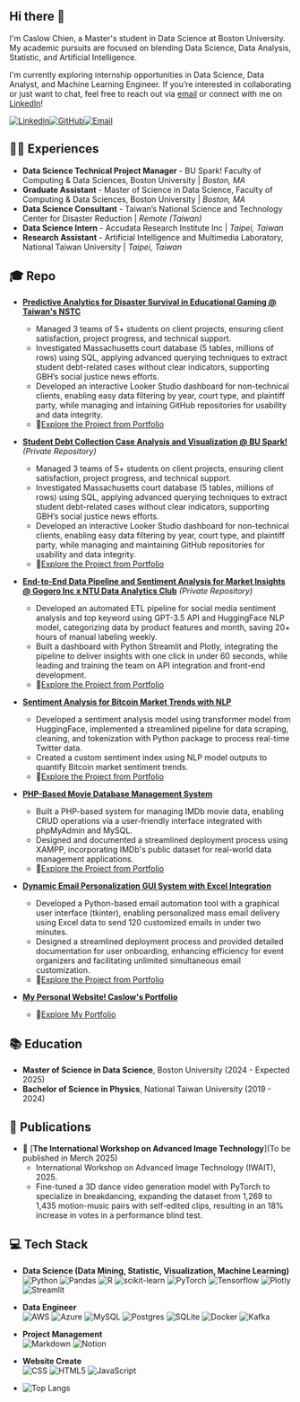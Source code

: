## Hi there 👋
I'm Caslow Chien, a Master's student in Data Science at Boston University. My academic pursuits are focused on blending Data Science, Data Analysis, Statistic, and Artificial Intelligence.

I'm currently exploring internship opportunities in Data Science, Data Analyst, and Machine Learning Engineer. If you’re interested in collaborating or just want to chat, feel free to reach out via [email](mailto:caslowchien@gmail.com) or connect with me on [LinkedIn](https://www.linkedin.com/in/caslow/)!

[![Linkedin](https://img.shields.io/badge/-LinkedIn-blue?style=flat-square&logo=linkedin&logoColor=white&link=https://www.linkedin.com/in/caslow/)](https://www.linkedin.com/in/caslow/)[![GitHub](https://img.shields.io/badge/-GitHub-333333?style=flat-square&logo=github&logoColor=white&link=https://github.com/CaslowChien)](https://github.com/CaslowChien)[![Email](https://img.shields.io/badge/Gmail-D14836?style=flat-square&logo=gmail&logoColor=white&link=mailto:caslowchien@gmail.com)](mailto:caslowchien@gmail.com)
  
## 👩‍💼 Experiences
- **Data Science Technical Project Manager** - BU Spark! Faculty of Computing & Data Sciences, Boston University | _Boston, MA_<br>
- **Graduate Assistant** - Master of Science in Data Science, Faculty of Computing & Data Sciences, Boston University | _Boston, MA_<br>
- **Data Science Consultant** - Taiwan’s National Science and Technology Center for Disaster Reduction | _Remote (Taiwan)_<br>
- **Data Science Intern** - Accudata Research Institute Inc | _Taipei, Taiwan_<br>
- **Research Assistant** - Artificial Intelligence and Multimedia Laboratory, National Taiwan University | _Taipei, Taiwan_<br>

## 🎓 Repo
- [**Predictive Analytics for Disaster Survival in Educational Gaming @ Taiwan's NSTC**](https://github.com/CaslowChien/Disaster-Survival-Rate-Web-Game)
  - Managed 3 teams of 5+ students on client projects, ensuring client satisfaction, project progress, and technical support.
  - Investigated Massachusetts court database (5 tables, millions of rows) using SQL, applying advanced querying techniques to extract student debt-related cases without clear indicators, supporting GBH’s social justice news efforts.
  - Developed an interactive Looker Studio dashboard for non-technical clients, enabling easy data filtering by year, court type, and plaintiff party, while managing and intaining GitHub repositories for usability and data integrity.
  - 🔗[Explore the Project from Portfolio](https://caslowchien.github.io/portfolio/project_AI_0_gov.html)

- [**Student Debt Collection Case Analysis and Visualization @ BU Spark!**](https://github.com/BU-Spark/ds-wgbh-debt-collection) *(Private Repository)*
  - Managed 3 teams of 5+ students on client projects, ensuring client satisfaction, project progress, and technical support.
  - Investigated Massachusetts court database (5 tables, millions of rows) using SQL, applying advanced querying techniques to extract student debt-related cases without clear indicators, supporting GBH’s social justice news efforts.
  - Developed an interactive Looker Studio dashboard for non-technical clients, enabling easy data filtering by year, court type, and plaintiff party, while managing and maintaining GitHub repositories for usability and data integrity.
  - 🔗[Explore the Project from Portfolio](https://caslowchien.github.io/portfolio/project_DA_0_court.html)

- [**End-to-End Data Pipeline and Sentiment Analysis for Market Insights @ Gogoro Inc x NTU Data Analytics Club**](https://github.com/NTUDAC/voice-trend) *(Private Repository)*
  - Developed an automated ETL pipeline for social media sentiment analysis and top keyword using GPT-3.5 API and HuggingFace NLP model, categorizing data by product features and month, saving 20+ hours of manual labeling weekly.
  - Built a dashboard with Python Streamlit and Plotly, integrating the pipeline to deliver insights with one click in under 60 seconds, while leading and training the team on API integration and front-end development.
  - 🔗[Explore the Project from Portfolio](https://caslowchien.github.io/portfolio/project_AI_1_escooter.html)

- [**Sentiment Analysis for Bitcoin Market Trends with NLP**](https://github.com/CaslowChien/Crypto-autotrading-platform)
  - Developed a sentiment analysis model using transformer model from HuggingFace, implemented a streamlined pipeline for data scraping, cleaning, and tokenization with Python package to process real-time Twitter data.
  - Created a custom sentiment index using NLP model outputs to quantify Bitcoin market sentiment trends.
  - 🔗[Explore the Project from Portfolio](https://caslowchien.github.io/portfolio/project_AI_2_stock.html)

- [**PHP-Based Movie Database Management System**](https://github.com/CaslowChien/IMDb_database_manage_system)
  - Built a PHP-based system for managing IMDb movie data, enabling CRUD operations via a user-friendly interface integrated with phpMyAdmin and MySQL.
  - Designed and documented a streamlined deployment process using XAMPP, incorporating IMDb's public dataset for real-world data management applications.
  - 🔗[Explore the Project from Portfolio](https://caslowchien.github.io/portfolio/project_DE_2_php.html)

- [**Dynamic Email Personalization GUI System with Excel Integration**](https://github.com/CaslowChien/Mass-Customize-Gmail-Sender)
  - Developed a Python-based email automation tool with a graphical user interface (tkinter), enabling personalized mass email delivery using Excel data to send 120 customized emails in under two minutes.
  - Designed a streamlined deployment process and provided detailed documentation for user onboarding, enhancing efficiency for event organizers and facilitating unlimited simultaneous email customization.
  - 🔗[Explore the Project from Portfolio](https://caslowchien.github.io/portfolio/project_DE_3_email.html)

- [**My Personal Website! Caslow's Portfolio**](https://github.com/CaslowChien/portfolio)
  - 🔗[Explore My Portfolio](https://caslowchien.github.io/portfolio/)

## 📚 Education
- **Master of Science in Data Science**, Boston University (2024 - Expected 2025)<br>
- **Bachelor of Science in Physics**, National Taiwan University (2019 - 2024)

## 📝 Publications
- 📄 [**The International Workshop on Advanced Image Technology**](To be published in Merch 2025)
  - International Workshop on Advanced Image Technology (IWAIT), 2025.
  - Fine-tuned a 3D dance video generation model with PyTorch to specialize in breakdancing, expanding the dataset from 1,269 to 1,435 motion-music pairs with self-edited clips, resulting in an 18% increase in votes in a performance blind test.

## 💻 Tech Stack
- **Data Science (Data Mining, Statistic, Visualization, Machine Learning)**<br>
![Python](https://img.shields.io/badge/python-3670A0?style=for-the-badge&logo=python&logoColor=ffdd54) ![Pandas](https://img.shields.io/badge/pandas-%23150458.svg?style=for-the-badge&logo=pandas&logoColor=white) ![R](https://img.shields.io/badge/r-%23276DC3.svg?style=for-the-badge&logo=r&logoColor=white) ![scikit-learn](https://img.shields.io/badge/scikit--learn-%23F7931E.svg?style=for-the-badge&logo=scikit-learn&logoColor=white) ![PyTorch](https://img.shields.io/badge/PyTorch-%23EE4C2C.svg?style=for-the-badge&logo=PyTorch&logoColor=white) ![Tensorflow](https://img.shields.io/badge/TensorFlow-FF3F06?style=for-the-badge&logo=tensorflow&logoColor=white) ![Plotly](https://img.shields.io/badge/Plotly-%233F4F75.svg?style=for-the-badge&logo=plotly&logoColor=white) ![Streamlit](https://img.shields.io/badge/-Streamlit-FF4B4B?style=for-the-badge&logo=streamlit&logoColor=white) 

- **Data Engineer**<br>
![AWS](https://img.shields.io/badge/AWS-%23FF9900.svg?style=for-the-badge&logo=amazon-aws&logoColor=white) ![Azure](https://img.shields.io/badge/azure-%230072C6.svg?style=for-the-badge&logo=azure-devops&logoColor=white) ![MySQL](https://img.shields.io/badge/mysql-%2300f.svg?style=for-the-badge&logo=mysql&logoColor=white) ![Postgres](https://img.shields.io/badge/postgres-%23316192.svg?style=for-the-badge&logo=postgresql&logoColor=white) ![SQLite](https://img.shields.io/badge/sqlite-%2307405e.svg?style=for-the-badge&logo=sqlite&logoColor=white) ![Docker](https://img.shields.io/badge/docker-%230db7ed.svg?style=for-the-badge&logo=docker&logoColor=white) ![Kafka](https://img.shields.io/badge/Apache_Kafka-231F20?style=for-the-badge&logo=apache-kafka&logoColor=white) 

- **Project Management**<br>
![Markdown](https://img.shields.io/badge/markdown-%23000000.svg?style=for-the-badge&logo=markdown&logoColor=white) ![Notion](https://img.shields.io/badge/Notion-%23000000.svg?style=for-the-badge&logo=notion&logoColor=white) 

- **Website Create**<br>
![CSS](https://img.shields.io/badge/CSS-239120?&style=for-the-badge&logo=css3&logoColor=white) ![HTML5](https://img.shields.io/badge/html5-%23E34F26.svg?style=for-the-badge&logo=html5&logoColor=white) ![JavaScript](https://img.shields.io/badge/javascript-%23323330.svg?style=for-the-badge&logo=javascript&logoColor=%23F7DF1E)

- ![Top Langs](https://github-readme-stats.vercel.app/api/top-langs/?username=CaslowChien&layout=compact)

